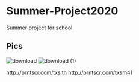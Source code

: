 # Summer-Project2020
Summer project for school. 

## Pics
![download](https://user-images.githubusercontent.com/38312246/89905706-2905c000-dbf3-11ea-880f-351c2b2c591f.png)
![download (1)](https://user-images.githubusercontent.com/38312246/89905721-2dca7400-dbf3-11ea-864e-d85e5ed6efde.png)

http://prntscr.com/txslth
http://prntscr.com/txsm41
